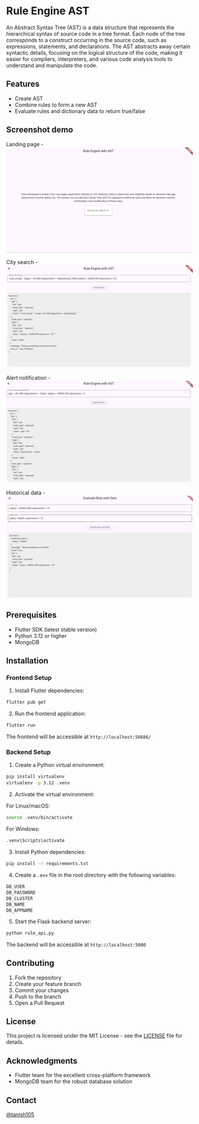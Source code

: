 # Rule Engine AST

An Abstract Syntax Tree (AST) is a data structure that represents the hierarchical syntax of source code in a tree format. Each node of the tree corresponds to a construct occurring in the source code, such as expressions, statements, and declarations. The AST abstracts away certain syntactic details, focusing on the logical structure of the code, making it easier for compilers, interpreters, and various code analysis tools to understand and manipulate the code.

## Features

- Create AST
- Combine rules to form a new AST
- Evaluate rules and dictionary data to return true/false

## Screenshot demo
Landing page -
![Landing Page](images/landingpage.png)

City search -
![createrule](images/createrule.png)

Alert notification - 
![combinerule](images/combinerule.png)

Historical data - 
![evaluaterule](images/evaluaterule.png)

## Prerequisites

- Flutter SDK (latest stable version)
- Python 3.12 or higher
- MongoDB

## Installation

### Frontend Setup

1. Install Flutter dependencies:
```bash
flutter pub get
```

2. Run the frontend application:
```bash
flutter run
```

The frontend will be accessible at `http://localhost:56686/`

### Backend Setup

1. Create a Python virtual environment:
```bash
pip install virtualenv
virtualenv -p 3.12 .venv
```

2. Activate the virtual environment:

For Linux/macOS:
```bash
source .venv/bin/activate
```

For Windows:
```bash
.venv\Scripts\activate
```

3. Install Python dependencies:
```bash
pip install -r requirements.txt
```

4. Create a `.env` file in the root directory with the following variables:
```env
DB_USER
DB_PASSWORD
DB_CLUSTER
DB_NAME
DB_APPNAME
```

5. Start the Flask backend server:
```bash
python rule_api.py
```

The backend will be accessible at `http://localhost:5000`

## Contributing

1. Fork the repository
2. Create your feature branch 
3. Commit your changes
4. Push to the branch
5. Open a Pull Request

## License

This project is licensed under the MIT License - see the [LICENSE](LICENSE) file for details.

## Acknowledgments

- Flutter team for the excellent cross-platform framework
- MongoDB team for the robust database solution

## Contact
[@tanish105](https://github.com/tanish105)
